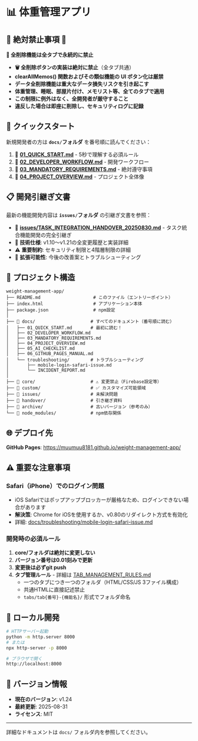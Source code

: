 # 📊 体重管理アプリ

## 🚨 **絶対禁止事項** 🚨

**🚫 全削除機能は全タブで永続的に禁止**
- **🗑️ 全削除ボタンの実装は絶対に禁止**（全タブ共通）
- **clearAllMemos() 関数およびその類似機能の UI ボタン化は厳禁**
- **データ全削除機能は重大なデータ損失リスクを引き起こす**
- **体重管理、睡眠、部屋片付け、メモリスト等、全てのタブで適用**
- **この制限に例外はなく、全開発者が厳守すること**
- **違反した場合は即座に削除し、セキュリティログに記録**

## 🚀 クイックスタート

新規開発者の方は **`docs/`フォルダ** を番号順に読んでください：

1. 📄 **[01_QUICK_START.md](docs/01_QUICK_START.md)** - 5秒で理解する必須ルール
2. 📄 **[02_DEVELOPER_WORKFLOW.md](docs/02_DEVELOPER_WORKFLOW.md)** - 開発ワークフロー
3. 📄 **[03_MANDATORY_REQUIREMENTS.md](docs/03_MANDATORY_REQUIREMENTS.md)** - 絶対遵守事項
4. 📄 **[04_PROJECT_OVERVIEW.md](docs/04_PROJECT_OVERVIEW.md)** - プロジェクト全体像

## 📋 開発引継ぎ文書

最新の機能開発内容は **`issues/`フォルダ** の引継ぎ文書を参照：

- 📄 **[issues/TASK_INTEGRATION_HANDOVER_20250830.md](issues/TASK_INTEGRATION_HANDOVER_20250830.md)** - タスク統合機能開発の完全引継ぎ
- 🔧 **技術仕様**: v1.10〜v1.21の全変更履歴と実装詳細
- ⚠️ **重要制約**: セキュリティ制限と4階層制限の詳細
- 🚀 **拡張可能性**: 今後の改善案とトラブルシューティング

## 📁 プロジェクト構造

```
weight-management-app/
├── README.md                    # このファイル（エントリーポイント）
├── index.html                   # アプリケーション本体
├── package.json                 # npm設定
│
├── 📁 docs/                     # すべてのドキュメント（番号順に読む）
│   ├── 01_QUICK_START.md       # 最初に読む！
│   ├── 02_DEVELOPER_WORKFLOW.md
│   ├── 03_MANDATORY_REQUIREMENTS.md
│   ├── 04_PROJECT_OVERVIEW.md
│   ├── 05_AI_CHECKLIST.md
│   ├── 06_GITHUB_PAGES_MANUAL.md
│   └── troubleshooting/        # トラブルシューティング
│       ├── mobile-login-safari-issue.md
│       └── INCIDENT_REPORT.md
│
├── 📁 core/                     # ⚠️ 変更禁止（Firebase設定等）
├── 📁 custom/                   # ✅ カスタマイズ可能領域
├── 📁 issues/                   # 未解決問題
├── 📁 handover/                 # 引き継ぎ資料
├── 📁 archive/                  # 古いバージョン（参考のみ）
└── 📁 node_modules/             # npm依存関係

```

## 🌐 デプロイ先

**GitHub Pages**: https://muumuu8181.github.io/weight-management-app/

## ⚠️ 重要な注意事項

### Safari（iPhone）でのログイン問題
- iOS Safariではポップアップブロッカーが厳格なため、ログインできない場合があります
- **解決策**: Chrome for iOSを使用するか、v0.80のリダイレクト方式を有効化
- 詳細: [docs/troubleshooting/mobile-login-safari-issue.md](docs/troubleshooting/mobile-login-safari-issue.md)

### 開発時の必須ルール
1. **core/フォルダは絶対に変更しない**
2. **バージョン番号は0.01刻みで更新**
3. **変更後は必ずgit push**
4. **タブ管理ルール** - 詳細は [TAB_MANAGEMENT_RULES.md](docs/TAB_MANAGEMENT_RULES.md)
   - 一つのタブにつき一つのフォルダ（HTML/CSS/JS 3ファイル構成）
   - 共通HTMLに直接記述禁止
   - `tabs/tab{番号}-{機能名}/` 形式でフォルダ命名

## 🔧 ローカル開発

```bash
# HTTPサーバー起動
python -m http.server 8000
# または
npx http-server -p 8000

# ブラウザで開く
http://localhost:8000
```

## 📝 バージョン情報

- **現在のバージョン**: v1.24
- **最終更新**: 2025-08-31
- **ライセンス**: MIT

---

詳細なドキュメントは `docs/` フォルダ内を参照してください。